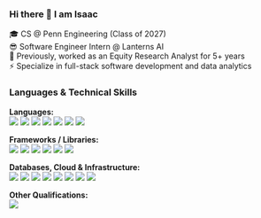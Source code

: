 ### Hi there 👋 I am Isaac
🎓 CS @ Penn Engineering (Class of 2027)<br/>
😎 Software Engineer Intern @ Lanterns AI<br/>
🌱 Previously, worked as an Equity Research Analyst for 5+ years<br/>
⚡ Specialize in full-stack software development and data analytics<br/>

### Languages & Technical Skills

**Languages:**  
<img src="https://img.shields.io/badge/-Python-3776ab?style=flat&logo=python&logoColor=white">
<img src="https://img.shields.io/badge/-C-00599c?style=flat&logo=c&logoColor=white">
<img src="https://img.shields.io/badge/-C++-00599c?style=flat&logo=c%2B%2B&logoColor=white">
<img src="https://img.shields.io/badge/-Java-f89820?style=flat&logo=java&logoColor=white">
<img src="https://img.shields.io/badge/-TypeScript-3178c6?style=flat&logo=typescript&logoColor=white">
<img src="https://img.shields.io/badge/-HTML-e34f26?style=flat&logo=html5&logoColor=white">
<img src="https://img.shields.io/badge/-CSS-264de4?style=flat&logo=css3&logoColor=white">

**Frameworks / Libraries:**  
<img src="https://img.shields.io/badge/-FastAPI-009688?style=flat&logo=fastapi&logoColor=white">
<img src="https://img.shields.io/badge/-Flask-000000?style=flat&logo=flask&logoColor=white">
<img src="https://img.shields.io/badge/-Node.js-339933?style=flat&logo=node.js&logoColor=white">
<img src="https://img.shields.io/badge/-React-000000?style=flat&logo=react&logoColor=00c8ff">
<img src="https://img.shields.io/badge/-Next.js-000000?style=flat&logo=nextdotjs&logoColor=white">
<img src="https://img.shields.io/badge/-Bootstrap-563D7C?style=flat&logo=bootstrap&logoColor=white">

**Databases, Cloud & Infrastructure:**  
<img src="https://img.shields.io/badge/-PostgreSQL-336791?style=flat&logo=postgresql&logoColor=white">
<img src="https://img.shields.io/badge/-MongoDB-4DB33D?style=flat&logo=mongodb&logoColor=white">
<img src="https://img.shields.io/badge/-Redis-DC382D?style=flat&logo=redis&logoColor=white">
<img src="https://img.shields.io/badge/-Docker-2496ED?style=flat&logo=docker&logoColor=FFFFFF">
<img src="https://img.shields.io/badge/-Kafka-231f20?style=flat&logo=apachekafka&logoColor=white">
<img src="https://img.shields.io/badge/-Git-F05032?style=flat&logo=git&logoColor=FFFFFF">
<img src="https://img.shields.io/badge/-GitHub%20Actions-2088FF?style=flat&logo=githubactions&logoColor=white">
<img src="https://img.shields.io/badge/-PowerShell-012456?style=flat&logo=powershell&logoColor=white">

**Other Qualifications:**  
<img src="https://img.shields.io/badge/-CFA-0072C6?style=flat&logo=none&logoColor=white">

